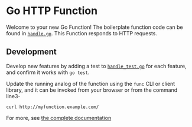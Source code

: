 # Go HTTP Function

Welcome to your new Go Function! The boilerplate function code can be found in
[`handle.go`](handle.go). This Function responds to HTTP requests.

## Development

Develop new features by adding a test to [`handle_test.go`](handle_test.go) for
each feature, and confirm it works with `go test`.

Update the running analog of the function using the `func` CLI or client
library, and it can be invoked from your browser or from the command line3-

```console 
curl http://myfunction.example.com/
```

For more, see [the complete documentation]('https://github.com/knative/func/tree/main/docs') 


